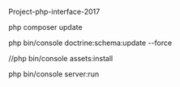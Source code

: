 Project-php-interface-2017

php composer update

php bin/console doctrine:schema:update --force

//php bin/console assets:install

php bin/console server:run